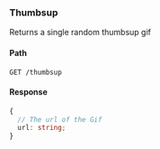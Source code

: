 ### Thumbsup

Returns a single random thumbsup gif

#### Path

```HTTP
GET /thumbsup
```

#### Response

```ts
{
  // The url of the Gif
  url: string;
}
```
